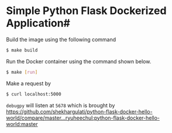 # Simple Python Flask Dockerized Application#

Build the image using the following command

```bash
$ make build
```

Run the Docker container using the command shown below.

```bash
$ make [run]
```

Make a request by

```bash
$ curl localhost:5000
```

`debugpy` will listen at `5678` which is brought by https://github.com/shekhargulati/python-flask-docker-hello-world/compare/master...ryuheechul:python-flask-docker-hello-world:master
